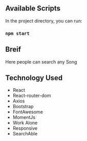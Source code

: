## Available Scripts
In the project directory, you can run:
### `npm start`

## Breif

Here people can search any Song

## Technology Used

- React
- React-router-dom
- Axios
- Bootstrap
- FontAwesome
- MomentJs
- Work Alone
- Responsive
- SearchAble
